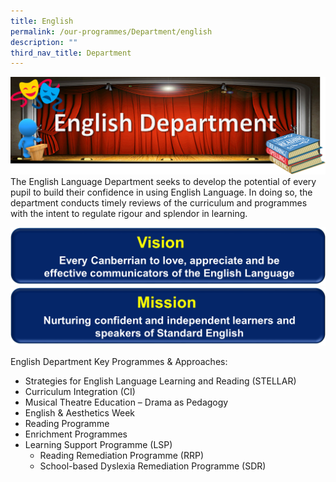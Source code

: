 ```yaml
---
title: English
permalink: /our-programmes/Department/english
description: ""
third_nav_title: Department
---
```

![](/images/English%20Dept%20Banner.png)
The English Language Department seeks to develop the potential of every pupil to build their confidence in using English Language. In doing so, the department conducts timely reviews of the curriculum and programmes with the intent to regulate rigour and splendor in learning.

![](/images/Eng%20Vision%20Banner.png)
![](/images/Eng%20Mission%20Banner.png)

English Department Key Programmes & Approaches:

* Strategies for English Language Learning and Reading (STELLAR)
* Curriculum Integration (CI)
* Musical Theatre Education – Drama as Pedagogy
* English & Aesthetics Week 
* Reading Programme
* Enrichment Programmes 
* Learning Support Programme (LSP)
	- Reading Remediation Programme (RRP) 
	- School-based Dyslexia Remediation Programme (SDR)